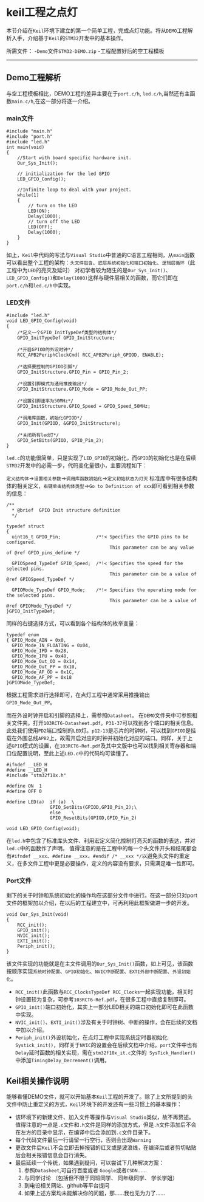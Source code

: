 # keil工程之点灯

本节介绍在`Keil`环境下建立的第一个简单工程，完成点灯功能。将从`DEMO`工程解析入手，介绍基于`Keil`的`STM32`开发中的基本操作。



所需文件：
-`Demo`文件`STM32-DEMO.zip`
-工程配置好后的空工程模板

---

## Demo工程解析

与空工程模板相比，DEMO工程的差异主要在于`port.c/h`, `led.c/h`,当然还有主函数`main.c/h`,在这一部分将逐一介绍。

### main文件
```
#include "main.h"
#include "port.h"
#include "led.h"
int main(void)
{
    //Start with board specific hardware init.
	Our_Sys_Init();

	// initialization for the led GPIO
	LED_GPIO_Config();

	//Infinite loop to deal with your project.
	while(1)
	{
		// turn on the LED
		LED(ON);
		Delay(1000);
		// turn off the LED
		LED(OFF);
		Delay(1000);
	}
}
```
如上，`Keil`中代码的写法与`Visual Studio`中普通的C语言工程相同，从`main`函数可以看出整个工程的架构：`头文件包含`、`底层系统初始化和端口初始化`、`逻辑层循环`（此工程中为`LED`的亮灭及延时）
对初学者较为陌生的是`Our_Sys_Init()`、`LED_GPIO_Config()`和`Delay(1000)`这样与硬件层相关的函数，而它们即在`port.c/h`和`led.c/h`中实现。

### LED文件

```
#include "led.h"
void LED_GPIO_Config(void)
{		
    /*定义一个GPIO_InitTypeDef类型的结构体*/
    GPIO_InitTypeDef GPIO_InitStructure;
	
    /*开启GPIOD的外设时钟*/
    RCC_APB2PeriphClockCmd( RCC_APB2Periph_GPIOD, ENABLE); 

    /*选择要控制的GPIOD引脚*/	
    GPIO_InitStructure.GPIO_Pin = GPIO_Pin_2;	

    /*设置引脚模式为通用推挽输出*/
    GPIO_InitStructure.GPIO_Mode = GPIO_Mode_Out_PP;   

    /*设置引脚速率为50MHz*/   
    GPIO_InitStructure.GPIO_Speed = GPIO_Speed_50MHz; 

    /*调用库函数，初始化GPIOD*/
    GPIO_Init(GPIOD, &GPIO_InitStructure);		  

    /*关闭所有led灯*/
    GPIO_SetBits(GPIOD, GPIO_Pin_2);	 
}
```
`led.c`的功能很简单，只是实现了`LED_GPIO`的初始化，而`GPIO`的初始化也是在后续`STM32`开发中的必需一步，代码变化量很小，主要流程如下：

`定义结构体`->`设置相关参数`->`调用库函数初始化`->`定义初始状态为灯灭`
标准库中有很多结构体的相关定义，`右键单击结构体类型`->`Go to Definition of xxx`即可看到相关参数的信息：
```
/** 
  * @brief  GPIO Init structure definition  
  */

typedef struct
{
  uint16_t GPIO_Pin;             /*!< Specifies the GPIO pins to be configured.
                                      This parameter can be any value of @ref GPIO_pins_define */

  GPIOSpeed_TypeDef GPIO_Speed;  /*!< Specifies the speed for the selected pins.
                                      This parameter can be a value of @ref GPIOSpeed_TypeDef */

  GPIOMode_TypeDef GPIO_Mode;    /*!< Specifies the operating mode for the selected pins.
                                      This parameter can be a value of @ref GPIOMode_TypeDef */
}GPIO_InitTypeDef;
```
同样的右键选择方式，可以看到各个结构体的枚举变量：
```
typedef enum
{ GPIO_Mode_AIN = 0x0,
  GPIO_Mode_IN_FLOATING = 0x04,
  GPIO_Mode_IPD = 0x28,
  GPIO_Mode_IPU = 0x48,
  GPIO_Mode_Out_OD = 0x14,
  GPIO_Mode_Out_PP = 0x10,
  GPIO_Mode_AF_OD = 0x1C,
  GPIO_Mode_AF_PP = 0x18
}GPIOMode_TypeDef;
```
根据工程需求进行选择即可，在点灯工程中通常采用推挽输出` GPIO_Mode_Out_PP`。

而在外设时钟开启和引脚的选择上，需参照`Datasheet`。
在`DEMO`文件夹中可参照相关文件夹。打开`103RCT6-Datasheet.pdf`。`P31-37`可以找到各个端口的相关信息。此处我们使用`PD2`端口控制的`LED`灯。`p12-13`是芯片的时钟树，可以找到`GPIOD`是挂载在外围总线`APB2`上，故需开启对应的时钟并初始化对应的端口。同样，关于上述`GPIO`模式的设置，在`103RCT6-Ref.pdf`及其中文版中也可以找到相关寄存器和端口位配置说明，至此上述`LED.c`中的代码均可读懂了。

```
#ifndef __LED_H
#define	__LED_H
#include "stm32f10x.h"

#define ON  1
#define OFF 0

#define LED(a)	if (a)	\
                GPIO_SetBits(GPIOD,GPIO_Pin_2);\
                else	\
                GPIO_ResetBits(GPIOD,GPIO_Pin_2)

void LED_GPIO_Config(void);
```
在`led.h`中包含了标准库头文件、利用宏定义简化控制灯亮灭的函数的表达，并对`led.c`中的函数作了声明。
值得注意的是在工程中的每一个头文件开头和结尾都会有`#ifndef __xxx`、`#define __xxx`、`#endif /* __xxx */`以避免头文件的重定义，在多文件工程中更是必要操作，定义的内容没有要求，只需满足唯一性即可。


### Port文件
剩下的关于时钟和系统初始化的操作均在这部分文件中进行。在这一部分只对port文件的框架加以介绍，在以后的工程建立中，可再利用此框架做进一步的开发。
```
void Our_Sys_Init(void)
{
	RCC_init();
	GPIO_init();
	NVIC_init();
	EXTI_init();
	Periph_init();
}
```
该文件实现的功能就是在主文件调用的`Our_Sys_Init()`函数，如上可见，该函数按顺序实现`系统时钟配置`、`GPIO初始化`、`NVIC中断配置`、`EXTI外部中断配置`、`外设初始化`。
  * `RCC_init()`此函数与`RCC_ClocksTypeDef RCC_Clocks`一起实现功能，相关时钟设置较为复杂，可参考`103RCT6-Ref.pdf`，在很多工程中直接复制即可。
  * `GPIO_init()`端口初始化，其实上一部分LED相关的端口初始化即可在此函数中实现。
  * `NVIC_init()`、`EXTI_init()`涉及有关于时钟树、中断的操作，会在后续的文档中加以介绍。
  * `Periph_init()`外设初始化，在点灯工程中实现系统定时器初始化`Systick_init()`，同样关于`NVIC`的设置会在后续文档中介绍。`port`文件中也有`Delay`延时函数的相关实现，需在`stm32f10x_it.c`文件的` SysTick_Handler()`中添加`TimingDelay_Decrement()`调用。


## Keil相关操作说明
能够看懂DEMO文件，就可以开始基本`Keil`工程的开发了。除了上文所提到的头文件中防止重定义的方式，`Keil`环境下的开发还有一些习惯上的基本操作：
* 该环境下的新建文件、加入文件等操作与`Visual Studio`类似，故不再赘述。值得注意的一点是`.c`文件和`.h`文件是同样的添加方式，但是`.h`文件添加后不会在左方的目录中显示，在编译中后会添加到`.c`文件目录下。
* 每个代码文件最后一行请留一行空行，否则会出现`Warning`
* 更改文件后`Keil`不会立即去掉报错的红叉或是波浪线，在编译后或者剪切粘贴后会相关报错信息会自行消失。
* 最后延续一个传统，如果遇到疑问，可以尝试下几种解决方案：
  1. 参照`Datasheet`,可自行百度或者 `Google`或者`CSDN`……
  2. 与同学讨论 （包括但不限于同班同学、 同年级同学、 学长学姐）
  3. 到电设相关网站、github等平台提问
  4. 如果上述方案均未能解决你的问题，那……我也无为力了……
